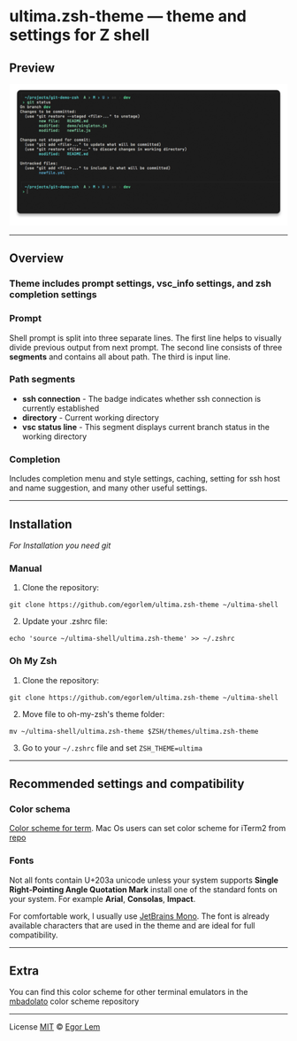 # ultima.zsh-theme — theme and settings for Z shell

## **Preview**

![item zsh prompt](https://github.com/egorlem/021011/blob/main/demos/zsh-theme-demo-min.png?raw=true)

---

## **Overview**
### Theme includes prompt settings, vsc_info settings, and zsh completion settings
### **Prompt**

Shell prompt is split into three separate lines. The first line helps to visually 
divide previous output from next prompt. The second line consists of three **segments** and contains all about path. The third is input line. 

### **Path segments**

- **ssh connection** - The badge indicates whether ssh connection is currently established
- **directory** - Current working directory
- **vsc status line** - This segment displays current branch status in the working directory

### **Completion**

Includes completion menu and style settings, caching, setting for ssh host and name suggestion, 
and many other useful settings.

---

## **Installation**

_For Installation you need git_

### **Manual**

1. Clone the repository:

```shell
git clone https://github.com/egorlem/ultima.zsh-theme ~/ultima-shell
```
2. Update your .zshrc file:

```shell
echo 'source ~/ultima-shell/ultima.zsh-theme' >> ~/.zshrc
```

### **Oh My Zsh**

1. Clone the repository:

```shell
git clone https://github.com/egorlem/ultima.zsh-theme ~/ultima-shell
```

2. Move file to oh-my-zsh's theme folder:

```shell
mv ~/ultima-shell/ultima.zsh-theme $ZSH/themes/ultima.zsh-theme
```

3. Go to your `~/.zshrc` file and set `ZSH_THEME=ultima`

---

## **Recommended settings and compatibility**

### Color schema

[Color scheme for term](https://github.com/egorlem/guezwhoz-scheme/blob/main/color-scheme/guezwhoz-scheme.yaml). Mac Os users can set color scheme for iTerm2 from [repo](https://github.com/egorlem/guezwhoz-iterm2-theme)

### Fonts

Not all fonts contain U+203a unicode unless your system supports **Single Right-Pointing Angle Quotation Mark** install one of the standard fonts on your system. For example **Arial**, **Consolas**, **Impact**. 

For comfortable work, I usually use [JetBrains Mono](https://www.jetbrains.com/lp/mono/). 
The font is already available characters that are used in the theme and are ideal for full compatibility.

---

## **Extra**

You can find this color scheme for other terminal emulators in the [mbadolato](https://github.com/mbadolato/iTerm2-Color-Schemes) color scheme repository

---

License [MIT](https://github.com/egorlem/ultima.zsh-theme/blob/4e47c5242a9ec2231a7fc61245059573b67bc53f/LICENSE.md) © [Egor Lem](https://egorlem.com/)
